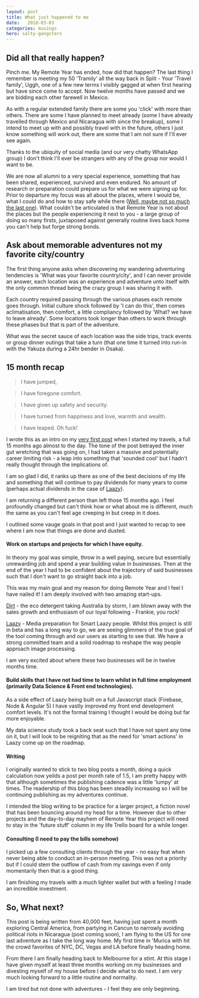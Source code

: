 ```yaml
---
layout: post
title: What just happened to me
date:   2018-03-03
categories: musings
hero: salty-gangsters
---
```

## Did all that really happen?

Pinch me. My Remote Year has ended, how did that happen? The last thing I remember is meeting my 50 'Tramily' all the way back in Split - Your 'Travel family', Uggh, one of a few new terms I visibly gagged at when first hearing but have since come to accept. Now twelve months have passed and we are bidding each other farewell in Mexico.

As with a regular extended family there are some you 'click' with more than others. There are some I have planned to meet already (some I have already travelled through Mexico and Nicaragua with since the breakup), some I intend to meet up with and possibly travel with in the future, others I just know something will work out, there are some that I am not sure if I'll ever see again.

Thanks to the ubiquity of social media (and our very chatty WhatsApp group) I don't think I'll ever be strangers with any of the group nor would I want to be.

We are now all alumni to a very special experience, something that has been shared, experienced, survived and even endured. No amount of research or preparation could prepare us for what we were signing up for. Prior to departure my focus was all about the places, where I would be, what I could do and how to stay safe while there ([Well, maybe not so much the last one](/south_america/2018/02/hostage_in_bolivia)). What couldn't be articulated is that Remote Year is not about the places but the people experiencing it next to you - a large group of doing so many firsts, juxtaposed against generally routine lives back home you can't help but forge strong bonds.

## Ask about memorable adventures not my favorite city/country

The first thing anyone asks when discovering my wandering adventuring tendencies is 'What was your favorite country/city', and I can never provide an answer, each location was an experience and adventure unto itself with the only common thread being the crazy group I was sharing it with. 

Each country required passing through the various phases each remote goes through. Initial culture shock followed by 'I can do this', then comes aclimatisation, then comfort, a little compliancy followed by 'What? we have to leave already'. Some locations took longer than others to work through these phases but that is part of the adventure.

What was the secret sauce of each location was the side trips, track events or group dinner outings that take a turn (that one time it turned into run-in with the Yakuza during a 24hr bender in Osaka).

## 15 month recap

>I have jumped,

>I have foregone comfort.

>I have given up safety and security.

>I have turned from happiness and love, warmth and wealth.

>I have leaped. Oh fuck!

I wrote this as an intro on my [very first post](/musings/2017/01/here_we_go) when I started my travels, a full 15 months ago almost to the day. The tone of the post betrayed the inner gut wretching that was going on, I had taken a massive and potentially career limiting risk - a leap into something that 'sounded cool' but I hadn't really thought through the implications of.

I am so glad I did, it ranks up there as one of the best decisions of my life and something that will continue to pay dividends for many years to come (perhaps actual dividends in the case of [Laazy](https://beta.laazy.io)).

I am returning a different person than left those 15 months ago. I feel profoundly changed but can't think how or what about me is different, much the same as you can't feel age creeping in but creep in it does.

I outlined some vauge goals in that post and I just wanted to recap to see where I am now that things are done and dusted.

#### Work on startups and projects for which I have equity.

In theory my goal was simple, throw in a well paying, secure but essentially unrewarding job and spend a year building value in businesses. Then at the end of the year I had to be confident about the trajectory of said businesses such that I don't want to go straight back into a job.

This was my main goal and my reason for doing Remote Year and I feel I have nailed it! I am deeply involved with two amazing start-ups.

[Dirt](https://thedirtcompany.com.au) - the eco detergent taking Australia by storm, I am blown away with the sales growth and enthusiasm of our loyal following - Frankie, you rock!

[Laazy](https://beta.laazy.io) - Media preparation for Smart Laazy people. Whilst this project is still in beta and has a long way to go, we are seeing glimmers of the true goal of the tool coming through and our users as starting to see that. We have a strong committed team and a solid roadmap to reshape the way people approach image processing.

I am very excited about where these two businesses will be in twelve months time.

#### Build skills that I have not had time to learn whilst in full time employment (primarily Data Science & Front end technologies).

As a side effect of Laazy being built on a full Javascript stack (Firebase, Node & Angular 5) I have vastly improved my front end development comfort levels. It's not the formal training I thought I would be doing but far more enjoyable.

My data science study took a back seat such that I have not spent any time on it, but I will look to be reigniting that as the need for 'smart actions' in Laazy come up on the roadmap.

#### Writing

I originally wanted to stick to two blog posts a month, doing a quick calculation now yeilds a post per month rate of 1.5, I am pretty happy with that although sometimes the publishing cadence was a little 'lumpy' at times. The readership of this blog has been steadily increasing so I will be continuing publishing as my adventures continue.

I intended the blog writing to be practice for a larger project, a fiction novel that has been bouncing around my head for a time. However due to other projects and the day-to-day mayhem of Remote Year this project will need to stay in the 'future stuff' column in my life Trello board for a while longer.

#### Consulting (I need to pay the bills somehow)

I picked up a few consulting clients through the year - no easy feat when never being able to conduct an in-person meeting. This was not a priority but if I could stem the outflow of cash from my savings even if only momentarily then that is a good thing. 

I am finishing my travels with a much lighter wallet but with a feeling I made an incredible investment.

## So, What next?

This post is being written from 40,000 feet, having just spent a month exploring Central America, from partying in Cancun to narrowly avoiding political riots in Nicaragua (post coming soon), I am flying to the US for one last adventure as I take the long way home. My first time in 'Murica with hit the crowd favorites of NYC, DC, Vegas and LA before finally heading home.

From there I am finally heading back to Melbourne for a stint. At this stage I have given myself at least three months working on my businesses and divesting myself of my house before I decide what to do next. I am very much looking forward to a little routine and normality.

I am tired but not done with adventures - I feel they are only beginning.